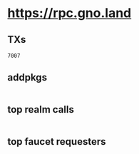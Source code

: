 # https://rpc.gno.land

## TXs
```
7007
```

## addpkgs
```
```

## top realm calls
```
```

## top faucet requesters
```
```

